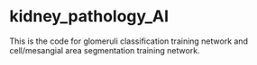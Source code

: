 # kidney_pathology_AI
This is the code for glomeruli classification training network and cell/mesangial area segmentation training network.
